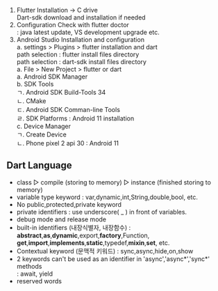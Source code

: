 
1. Flutter Installation -> C drive <br>
   Dart-sdk download and installation if needed <br>
2. Configuration Check with flutter doctor <br>
    : java latest update, VS development upgrade etc. <br>
3. Android Studio Installation and configuration <br>
    a. settings > Plugins > flutter installation and dart <br>
        path selection : flutter install files directory <br>
        path selection : dart-sdk install files directory <br>
    a. File > New Project > flutter or dart <br>
    a. Android SDK Manager <br>
    b. SDK Tools <br>
        ㄱ. Android SDK Build-Tools 34 <br> 
        ㄴ. CMake <br>
        ㄷ. Android SDK Comman-line Tools <br>
        ㄹ. SDK Platforms : Android 11 installation <br>
    c. Device Manager <br>
        ㄱ. Create Device <br>
        ㄴ. Phone pixel 2 api 30 : Android 11 <br>


## Dart Language

* class ▷ compile (storing to memory) ▷ instance (finished storing to memory)
* variable type keyword : var,dynamic,int,String,double,bool, etc.
* No public,protected,private keyword
* private identifiers : use underscore( _ ) in front of variables.
* debug mode and release mode
* built-in identifiers (내장식별자, 내장함수)
  : <b>abstract</b>,<b>as</b>,<b>dynamic</b>,export,<b>factory</b>,Function, <br>
    <b>get</b>,<b>import</b>,<b>implements</b>,<b>static</b>,typedef,<b>mixin</b>,<b>set</b>, etc. <br>
* Contextual keyword (문맥적 키워드) : sync,async,hide,on,show <br>
* 2 keywords can't be used as an identifier in 'async','async*','sync*' methods <br>
  : await, yield <br>
* reserved words










    
